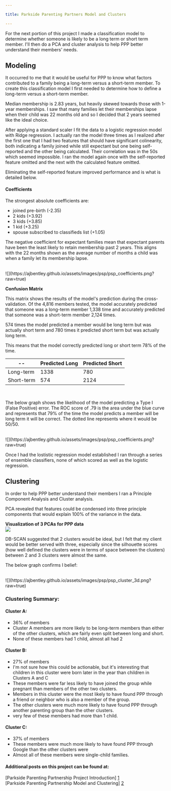 ```yaml
---

title: Parkside Parenting Partners Model and Clusters

---
```


For the next portion of this project I made a classification model to determine whether someone is likely to be a long term or short term member. I'll then do a PCA and cluster analysis to help PPP better understand their members' needs.


## Modeling
It occurred to me that it would be useful for PPP to know what factors contributed to a family being a long-term versus a short-term member. To create this classification model I first needed to determine how to define a long-term versus a short-term member.

Median membership is 2.83 years, but heavily skewed towards those with 1-year memberships. I saw that many families let their memberships lapse when their child was 22 months old and so I decided that 2 years seemed like the ideal choice.

After applying a standard scaler I fit the data to a logistic regression model with Ridge regression. I actually ran the model three times as I realized after the first one that I had two features that should have significant colinearity, both indicating a family joined while still expectant but one being self-reported and the other being calculated. Their correlation was in the 50s which seemed impossible. I ran the model again once with the self-reported feature omitted and the next with the calculated feature omitted.

Eliminating the self-reported feature improved performance and is what is detailed below.

#### Coefficients

The strongest absolute coefficients are:

- joined pre-birth (-2.35)
- 2 kids (+3.92)
- 3 kids (+3.85)
- 1 kid (+3.25)
- spouse subscribed to classifieds list (+1.05)

The negative coefficient for expectant families mean that expectant parents have been the least likely to retain membership past 2 years. This aligns with the 22 months shown as the average number of months a child was when a family let its membership lapse.


<br>
![](https://ajbentley.github.io/assets/images/psp/psp_coefficients.png?raw=true)
<br>


__Confusion Matrix__

This matrix shows the results of the model's prediction during the cross-validation. Of the 4,816 members tested, the model accurately predicted that someone was a long-term member 1,338 time and accurately predicted that someone was a short-term member 2,124 times.

574 times the model predicted a member would be long term but was actually short term and 780 times it predicted short term but was actually long term.

This means that the model correctly predicted long or short term 78% of the time.

|-- |  Predicted Long  |  Predicted Short  |
|--------|------------|------------------|
|Long-term  |	 1338 | 780 |
|Short-term	 |  574 | 2124 |
<br>

The below graph shows the likelihood of the model predicting a Type I (False Positive) error. The ROC score of .79 is the area under the blue curve and represents that 79% of the time the model predicts a member will be long term it will be correct. The dotted line represents where it would be 50/50.

<br>
![](https://ajbentley.github.io/assets/images/psp/psp_coefficients.png?raw=true)
<br>

Once I had the lostistic regression model established I ran through a series of ensemble classifiers, none of which scored as well as the logistic regression.

## Clustering

In order to help PPP better understand their members I ran a Principle Component Analysis and Cluster analysis.

PCA revealed that features could be condensed into three principle components that would explain 100% of the variance in the data.

__Visualization of 3 PCAs for PPP data__
<br>
![](https://ajbentley.github.io/assets/images/psp/psp_pca_3dscat.png?raw=true)
<br>


DB-SCAN suggested that 2 clusters would be ideal, but I felt that my client would be better served with three, especially since the silhouette scores (how well defined the clusters were in terms of space between the clusters) between 2 and 3 clusters were almost the same.

The below graph confirms I belief:

<br>
![](https://ajbentley.github.io/assets/images/psp/psp_cluster_3d.png?raw=true)
<br>


### Clustering Summary:

#### Cluster A:
* 36% of members
* Cluster A members are more likely to be long-term members than either of the other clusters, which are fairly even split between long and short.
* None of these members had 1 child, almost all had 2


#### Cluster B:
* 27% of members
* I'm not sure how this could be actionable, but it's interesting that children in this cluster were born later in the year than children in Clusters A and C
* These members were far less likely to have joined the group while pregnant than members of the other two clusters.
* Members in this cluster were the most likely to have found PPP through a friend or neighbor who is also a member of the group.
* The other clusters were much more likely to have found PPP through another parenting group than the other clusters.
* very few of these members had more than 1 child.


#### Cluster C:
* 37% of members
* These members were much more likely to have found PPP through Google than the other clusters were
* Almost all of these members were single-child families.

#### Additional posts on this project can be found at:

[Parkside Parenting Partnership Project Introduction] [1]
<br>
[Parkside Parenting Partnership Model and Clustering] [2]

[1]: https://ajbentley.github.io/psp_intro/
[2]: https://ajbentley.github.io/psp_eda_1/
